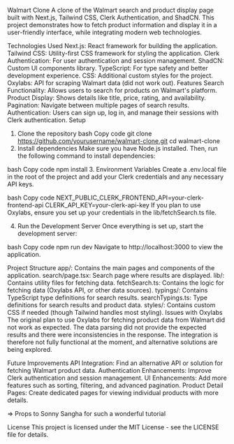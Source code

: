 Walmart Clone
A clone of the Walmart search and product display page built with Next.js, Tailwind CSS, Clerk Authentication, and ShadCN. This project demonstrates how to fetch product information and display it in a user-friendly interface, while integrating modern web technologies.

Technologies Used
Next.js: React framework for building the application.
Tailwind CSS: Utility-first CSS framework for styling the application.
Clerk Authentication: For user authentication and session management.
ShadCN: Custom UI components library.
TypeScript: For type safety and better development experience.
CSS: Additional custom styles for the project.
Oxylabs: API for scraping Walmart data (did not work out).
Features
Search Functionality: Allows users to search for products on Walmart's platform.
Product Display: Shows details like title, price, rating, and availability.
Pagination: Navigate between multiple pages of search results.
Authentication: Users can sign up, log in, and manage their sessions with Clerk authentication.
Setup
1. Clone the repository
bash
Copy code
git clone https://github.com/yourusername/walmart-clone.git
cd walmart-clone
2. Install dependencies
Make sure you have Node.js installed. Then, run the following command to install dependencies:

bash
Copy code
npm install
3. Environment Variables
Create a .env.local file in the root of the project and add your Clerk credentials and any necessary API keys.

bash
Copy code
NEXT_PUBLIC_CLERK_FRONTEND_API=your-clerk-frontend-api
CLERK_API_KEY=your-clerk-api-key
If you plan to use Oxylabs, ensure you set up your credentials in the lib/fetchSearch.ts file.

4. Run the Development Server
Once everything is set up, start the development server:

bash
Copy code
npm run dev
Navigate to http://localhost:3000 to view the application.

Project Structure
app/: Contains the main pages and components of the application.
search/page.tsx: Search page where results are displayed.
lib/: Contains utility files for fetching data.
fetchSearch.ts: Contains the logic for fetching data (Oxylabs API, or other data sources).
typings/: Contains TypeScript type definitions for search results.
searchTypings.ts: Type definitions for search results and product data.
styles/: Contains custom CSS if needed (though Tailwind handles most styling).
Issues with Oxylabs
The original plan to use Oxylabs for fetching product data from Walmart did not work as expected. The data parsing did not provide the expected results and there were inconsistencies in the response. The integration is therefore not fully functional at the moment, and alternative solutions are being explored.

Future Improvements
API Integration: Find an alternative API or solution for fetching Walmart product data.
Authentication Enhancements: Improve Clerk authentication and session management.
UI Enhancements: Add more features such as sorting, filtering, and advanced pagination.
Product Detail Pages: Create dedicated pages for viewing individual products with more details.

=> Props to Sonny Sangha for such a wonderful tutorial

License
This project is licensed under the MIT License - see the LICENSE file for details.

